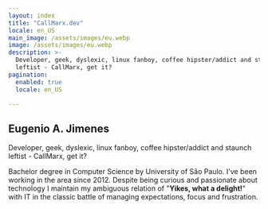 ```yaml
---
layout: index
title: "CallMarx.dev"
locale: en_US
main_image: /assets/images/eu.webp
image: /assets/images/eu.webp
description: >-
  Developer, geek, dyslexic, linux fanboy, coffee hipster/addict and staunch
  leftist - CallMarx, get it?
pagination:
  enabled: true
  locale: en_US

---
```


## Eugenio A. Jimenes

Developer, geek, dyslexic, linux fanboy, coffee hipster/addict and staunch leftist - CallMarx, get
it?

Bachelor degree in Computer Science by University of São Paulo. I've been working in the area
since 2012. Despite being curious and passionate about technology I maintain my ambiguous relation
of "**Yikes, what a delight!**" with IT in the classic battle of managing expectations, focus and
frustration.
